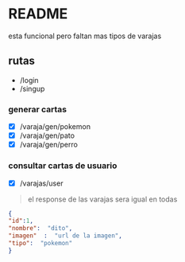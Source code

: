 # README

esta funcional pero faltan mas tipos de varajas

## rutas
- /login
- /singup
### generar cartas
- [x] /varaja/gen/pokemon
- [x] /varaja/gen/pato
- [x] /varaja/gen/perro

### consultar cartas de usuario
- [x] /varajas/user

> el response de las varajas sera igual en todas

```json
{
"id":1,
"nombre":  "dito",
"imagen"  :  "url de la imagen",
"tipo":  "pokemon"
}
```
